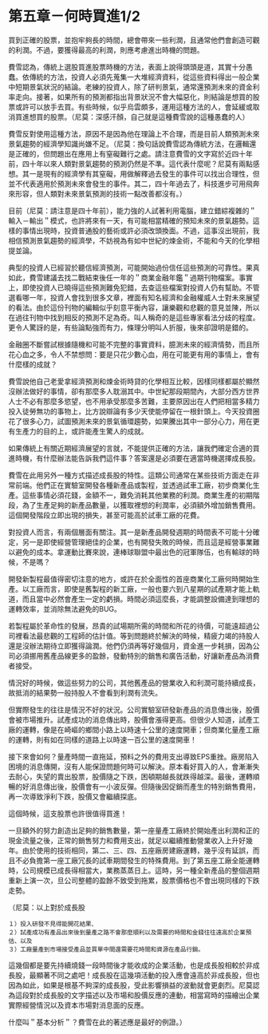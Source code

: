 # 第五章－何時買進1/2


買到正確的股票，並抱牢夠長的時間，總會帶來一些利潤，且通常他們會創造可觀的利潤。不過，要獲得最高的利潤，則應考慮進出時機的問題。

費雪認為，傳統上選股買進股票時機的方法，表面上說得頭頭是道，其實十分愚蠢。依傳統的方法，投資人必須先蒐集一大堆經濟資料，從這些資料得出一般企業中短期景氣狀況的結論。老練的投資人，除了研判景氣，通常還預測未來的資金利率走向。接著，如果所有的預測都指出背景狀況不會大幅惡化，則結論是想買的股票或許可以放手去買。有些時候，似乎烏雲頗多，運用這種方法的人，會延緩或取消買進想買的股票。（尼莫：深感汗顏，自己就是這種費雪說的這種愚蠢的人）

費雪反對使用這種方法，原因不是因為他在理論上不合理，而是目前人類預測未來景氣趨勢的經濟學知識尚嫌不足。（尼莫：換句話說費雪認為傳統方法，在邏輯還是正確的，但問題出在應用上有窒礙難行之處。請注意費雪的文字寫於近四十年前，四十年以來人類對景氣趨勢的預測仍然是不準。這代表什麼呢？尼莫有兩點感想。其一是現有的經濟學有其窒礙，用做解釋過去發生的事件可以找出合理性，但並不代表適用於預測未來會發生的事件。其二，四十年過去了，科技進步可用飛奔來形容，但人類對未來景氣預測的技術一點改善都沒有。）

目前（尼莫：請注意是四十年前），能力強的人試著利用電腦，建立錯綜複雜的＂輸入－輸出＂模式，也許將來有一天，有可能相當精確的預知未來的景氣趨勢。這樣的事情出現時，投資普通股的藝術或許必須改頭換面。不過，這事沒出現前，我相信預測景氣趨勢的經濟學，不妨視為有如中世紀的煉金術，不能和今天的化學相提並論。

典型的投資人已經習於聽信經濟預測，可能開始過份信任這些預測的可靠性。果真如此，費雪建議去找二戰結束後任一年的＂商業金融年鑑＂過期刊物檔案。事實上，即使投資人已曉得這些預測難免犯錯，去查這些檔案對投資人仍有幫助。不管選看哪一年，投資人會找到很多文章，裡面有知名經濟和金融權威人士對未來展望的看法。由於這份刊物的編輯似乎刻意平衡內容，讓樂觀和悲觀的意見並陳，所以在過往刊物中找到相反的預測不足為奇。叫人稱奇的是這些專家看法分歧的程度。更令人驚訝的是，有些論點強而有力，條理分明叫人折服，後來卻證明是錯的。

金融圈不斷嘗試根據隨機和可能不完整的事實資料，臆測未來的經濟情勢，而且所花心血之多，令人不禁想問：要是只花少數心血，用在可能更有用的事情上，會有什麼樣的成就？

費雪說他自己老愛拿經濟預測和煉金術時貸的化學相互比較，因樣同樣都屬於顯然沒辦法做好的事情，卻有那麼多人耽溺其中。中世紀那段期間內，大部分西方世界人士不必有那麼多慾望，也不用承受那麼多苦難，主要原因出在人們把相當多精力投入徒勞無功的事物上，比方說辯論有多少天使能停留在一根針頭上。今天投資圈花了很多心力，試圖預測未來的景氣循環趨勢，如果騰出其中一部分心力，用在更有生產力的目的上，或許能產生驚人的成就。

如果傳統上有關近期經濟展望的言就，不能提供正確的方法，讓我們確定合適的買進時機，有什麼辦法能告訴我們這件事？答案還是必須要在適當時機選擇成長股。

費雪在此用另外一種方式描述成長股的特性。這類公司通常在某些技術方面走在非常前端。他們正在實驗室開發各種新產品或製程，並透過試車工廠，初步商業化生產。這些事情必須花錢，金額不一，難免消耗其他業務的利潤。商業生產的初期階段，為了生產足夠的新產品數量，以獲取裡想的利潤率，必須額外增加銷售費用。這個開發階段立即出現的損失，甚至可能高於試車工廠的花費。

對投資人而言，有兩個層面有關注。其一是新產品開發週期的時間表不可能十分確定，另一是即使經營管理絕佳的企業，也有開發失敗的時候，而且這是經營事業難以避免的成本。拿運動比賽來說，連棒球聯盟中最出色的冠軍隊伍，也有輸球的時候，不是嗎？

開發新製程最值得密切注意的地方，或許在於全面性的首座商業化工廠何時開始生產。以工廠而言，即使是舊製程的新工廠，一般也要六到八星期的試產期才能上軌道，而且當中必然會產生一定的虧損。時間必須這麼長，才能調整設備達到理想的運轉效率，並消除無法避免的BUG。

若製程屬於革命性的發展，昂貴的試場期所需的時間和所花的待價，可能遠超過公司裡看法最悲觀的工程師的估計值。等到問題終於解決的時候，精疲力竭的持股人還是沒辦法期待立即獲得論潤。他們仍須再等好幾個月，資金進一步耗損，因為公司必須挪用舊產品線更多的盈餘，發動特別的銷售和廣告活動，好讓新產品為消費者接受。

情況好的時候，做這些努力的公司，其他舊產品的營業收入和利潤可能持續成長，故抵消的結果勢一般持股人不會看到利潤有流失。

但實際發生的往往是情況不好的狀況。公司實驗室研發新產品的消息傳出後，股價會被市場推升。試產成功的消息傳出時，股價會漲得更高。但很少人知道，試產工廠的運轉，像是在崎嶇的鄉間小路上以時速十公里的速度開車；但商業化量產工廠的運轉，則有如在同樣的道路上以時速一百公里的速度開車！

接下來會如何？量產時間一直拖延，預料之外的費用支出導致EPS重挫。廠房陷入困境的消息傳開，沒有人能保證問題何時可以解決。原本看好買入的人，會漸漸失去耐心，失望的賣出股票，股價隨之下跌，困頓期越長就跌得越深。最後，運轉順暢的好消息傳出後，股價會有一小波反彈。但隨後因促銷而產生的特別銷售費用，再一次導致淨利下跌，股價又會繼續探底。

這個時候，這支股票也許很值得買進！

一旦額外的努力創造出足夠的銷售數量，第一座量產工廠終於開始產出利潤和正的現金流量之後，正常的銷售努力和費用支出，就足以繼續推動營業收入上升好幾年。由於使用的技術相同，第二、三、四、五座廠房建廠運轉，幾乎沒有延誤，而且不必負擔第一座工廠冗長的試車期間發生的特殊費用。到了第五座工廠全能運轉時，公司規模已成長得相當大，業務蒸蒸日上。這時，另一種全新產品的整個週期重新上演一次，旦公司整體的盈餘不致受到拖累，股票價格也不會出現同樣的下跌走勢。

（尼莫：以上對於成長股
```
１）投入研發不見得能開花結果、
２）試產成功有產品出來後到量產之路不會那麼順利以及需要的時間和金錢往往遠高於企業預估、以及
３）工廠量產到市場接受產品並買單中間還需要花時間和資源在產品行銷。
```
這幾個都是要先持續燒錢一段時間後才能收成的企業活動，也是成長股相較於非成長股，最顯著不同之處吧！成長股在這幾項活動的投入應會遠高於非成長股，但也因為如此，如果是根基不夠深的成長股，受此影響損益的波動就會更劇烈。尼莫認為這段對於成長股的文字描述以及市場和股價反應的連動，相當寫時的描繪出企業實際經營情況以及資本市場對消息面的反應。

什麼叫＂基本分析＂？費雪在此的著述應是最好的例證。）